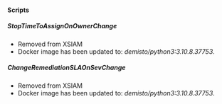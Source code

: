 
#### Scripts
##### StopTimeToAssignOnOwnerChange
- Removed from XSIAM
- Docker image has been updated to: *demisto/python3:3.10.8.37753*.

##### ChangeRemediationSLAOnSevChange
- Removed from XSIAM
- Docker image has been updated to: *demisto/python3:3.10.8.37753*.